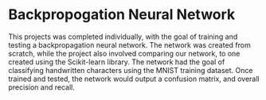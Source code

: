 # Backpropogation Neural Network
This projects was completed individually, with the goal of training and testing a backpropagation neural network. The network was created from scratch, while the project also involved comparing our network, to one created using the Scikit-learn library. The network had the goal of classifying handwritten characters using the MNIST training dataset. Once trained and tested, the network would output a confusion matrix, and overall precision and recall.
